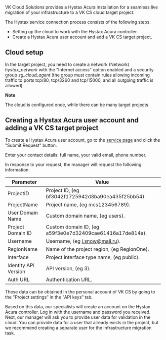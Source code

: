 VK Cloud Solutions provides a Hystax Acura installation for a seamless live migration of your infrastructure to a VK CS cloud target project.

The Hystax service connection process consists of the following steps:

- Setting up the cloud to work with the Hystax Acura controller.
- Create a Hystax Acura user account and add a VK CS target project.

## Cloud setup

In the target project, you need to create a network (Network) *hystax_network* with the "Internet access" option enabled and a security group *sg_cloud_agent* (the group must contain rules allowing incoming traffic to ports tcp/80, tcp/3260 and tcp/15000, and all outgoing traffic is allowed).

<info>

**Note**

The cloud is configured once, while there can be many target projects.

</info>

## Creating a Hystax Acura user account and adding a VK CS target project

To create a Hystax Acura user account, go to the [service page](https://mcs.mail.ru/disaster-recovery/) and click the "Submit Request" button.

Enter your contact details: full name, your valid email, phone number.

In response to your request, the manager will request the following information:

|Parameter| Value|
|---|---|
|ProjectID| Project ID, (eg bf3042f1725942d3ba90ea435f25bb54).|
|ProjectName| Project name, (eg mcs123456789).|
|User Domain Name| Custom domain name, (eg users).|
|Project Domain ID| Custom domain ID, (eg a59f3e0e7d32409cae61416a17de814a).|
|Username| Username, (eg j.snow@mail.ru).|
|RegionName| Name of the project region, (eg RegionOne).|
|Interface| Project interface type name, (eg public).|
|Identity API Version| API version, (eg 3).|
|Auth URL| Authentication URL. |

These data can be obtained in the personal account of VK CS by going to the "Project settings" in the "API keys" tab.

Based on this data, our specialists will create an account on the Hystax Acura controller. Log in with the username and password you received. Next, our manager will ask you to provide user data for validation in the cloud. You can provide data for a user that already exists in the project, but we recommend creating a separate user for the infrastructure migration task.
